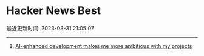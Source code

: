 # Hacker News Best

最近更新时间: 2023-03-31 21:05:07

--- 
1. [AI-enhanced development makes me more ambitious with my projects](https://simonwillison.net/2023/Mar/27/ai-enhanced-development/) 
